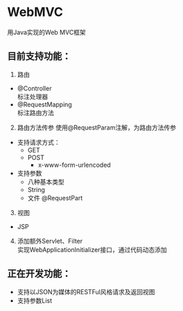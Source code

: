 # WebMVC
用Java实现的Web MVC框架

## 目前支持功能：
1. 路由 
- @Controller  
标注处理器
- @RequestMapping  
标注路由方法    

2. 路由方法传参 
使用@RequestParam注解，为路由方法传参
- 支持请求方式：
    - GET
    - POST
        - x-www-form-urlencoded
- 支持参数
    - 八种基本类型
    - String
    - 文件 @RequestPart
    
3. 视图
- JSP

4. 添加额外Servlet、Filter   
实现WebApplicationInitializer接口，通过代码动态添加


## 正在开发功能：
- 支持以JSON为媒体的RESTFul风格请求及返回视图
- 支持参数List
